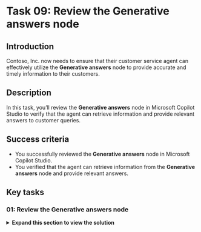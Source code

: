# Task 09: Review the **Generative answers** node

## Introduction

Contoso, Inc. now needs to ensure that their customer service agent can effectively utilize the **Generative answers** node to provide accurate and timely information to their customers.

## Description

In this task, you’ll review the **Generative answers** node in Microsoft Copilot Studio to verify that the agent can retrieve information and provide relevant answers to customer queries.

## Success criteria

-   You successfully reviewed the **Generative answers** node in Microsoft Copilot Studio.
-   You verified that the agent can retrieve information from the **Generative answers** node and provide relevant answers.


## Key tasks

### 01: Review the **Generative answers** node

<details markdown="block"> 
  <summary><strong>Expand this section to view the solution</strong></summary> 

1. Select **Topics** on the top bar.

1. Select the **System** topics filter near the upper-left part of the window, then select the **Conversational boosting** topic.

    ![r3mdjrxn.jpg](../../media/r3mdjrxn.jpg)

1. On the **Create generative answers** node, select the ellipsis in the upper-right corner, then select **Properties**.

    ![svnf5kqw.jpg](../../media/svnf5kqw.jpg)

1. Under **Knowledge sources**, select the toggle on for **Search only selected sources**.

    ![motwgeha.jpg](../../media/motwgeha.jpg)

    {: .note }
    > With this selected, you can hand pick the knowledge sources that should be used when entering that specific node.

1. Select all knowledge sources by selecting the checkbox next to the **Name** header.

      ![xc02vj8h.jpg](../../media/xc02vj8h.jpg)

1. Under **Classic data**, disable **Allow the AI to use its own general knowledge** by selecting the toggle.

1. Under **Content moderation level**, select the **Customize** checkbox.

    ![qodxmexb.jpg](../../media/qodxmexb.jpg)

    {: .important }
    > The **Content moderation** setting is the level of controls you apply to avoid the agent from hallucinating (that is, coming up with a wrong answer to a question by misinterpreting or overinterpreting grounding data).

1. Select **Save** in the upper-right part of the canvas to save the topic.

    {: .warning }
    > Disregard any authentication errors under **Data sources**, as they won't apply to the tests in this lab.
    >
    > ![x30n5q8t.jpg](../../media/x30n5q8t.jpg)

</details>